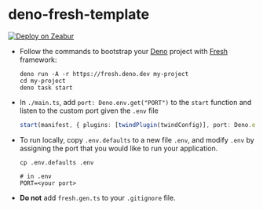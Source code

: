 # deno-fresh-template

[![Deploy on Zeabur](https://zeabur.com/button.svg)](https://zeabur.com/templates/WK9JCJ)

- Follow the commands to bootstrap your [Deno](https://deno.land/) project with [Fresh](https://fresh.deno.dev/) framework:

    ``` shell
    deno run -A -r https://fresh.deno.dev my-project
    cd my-project
    deno task start
    ```

- In `./main.ts`, add `port: Deno.env.get("PORT")` to the `start` function and listen to the custom port given the `.env` file

    ```typescript
    start(manifest, { plugins: [twindPlugin(twindConfig)], port: Deno.env.get("PORT")}, );
    ```

- To run locally, copy `.env.defaults` to a new file `.env`, and modify `.env` by assigning the port that you would like to run your application.

    ```shell
    cp .env.defaults .env
    ```

    ```shell
    # in .env
    PORT=<your port>
    ```

- **Do not** add `fresh.gen.ts` to your `.gitignore` file.
